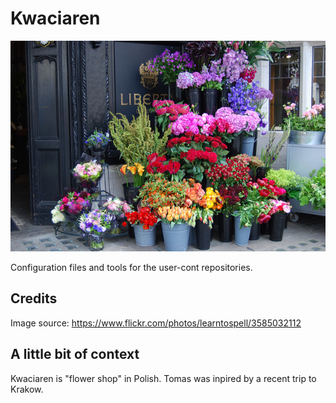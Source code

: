 # Kwaciaren

![](/kwaciaren.jpg)


Configuration files and tools for the user-cont repositories.


## Credits

Image source: https://www.flickr.com/photos/learntospell/3585032112


## A little bit of context

Kwaciaren is "flower shop" in Polish. Tomas was inpired by a recent trip to Krakow.
